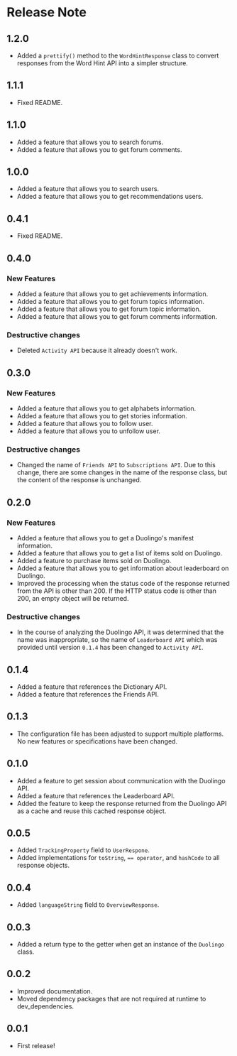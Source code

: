 # Release Note

## 1.2.0

- Added a `prettify()` method to the `WordHintResponse` class to convert responses from the Word Hint API into a simpler structure.

## 1.1.1

- Fixed README.

## 1.1.0

- Added a feature that allows you to search forums.
- Added a feature that allows you to get forum comments.

## 1.0.0

- Added a feature that allows you to search users.
- Added a feature that allows you to get recommendations users.

## 0.4.1

- Fixed README.

## 0.4.0

### New Features

- Added a feature that allows you to get achievements information.
- Added a feature that allows you to get forum topics information.
- Added a feature that allows you to get forum topic information.
- Added a feature that allows you to get forum comments information.

### Destructive changes

- Deleted `Activity API` because it already doesn't work.

## 0.3.0

### New Features

- Added a feature that allows you to get alphabets information.
- Added a feature that allows you to get stories information.
- Added a feature that allows you to follow user.
- Added a feature that allows you to unfollow user.

### Destructive changes

- Changed the name of `Friends API` to `Subscriptions API`. Due to this change, there are some changes in the name of the response class, but the content of the response is unchanged.

## 0.2.0

### New Features

- Added a feature that allows you to get a Duolingo's manifest information.
- Added a feature that allows you to get a list of items sold on Duolingo.
- Added a feature to purchase items sold on Duolingo.
- Added a feature that allows you to get information about leaderboard on Duolingo.
- Improved the processing when the status code of the response returned from the API is other than 200. If the HTTP status code is other than 200, an empty object will be returned.

### Destructive changes

- In the course of analyzing the Duolingo API, it was determined that the name was inappropriate, so the name of `Leaderboard API` which was provided until version `0.1.4` has been changed to `Activity API`.

## 0.1.4

- Added a feature that references the Dictionary API.
- Added a feature that references the Friends API.

## 0.1.3

- The configuration file has been adjusted to support multiple platforms. No new features or specifications have been changed.

## 0.1.0

- Added a feature to get session about communication with the Duolingo API.
- Added a feature that references the Leaderboard API.
- Added the feature to keep the response returned from the Duolingo API as a cache and reuse this cached response object.

## 0.0.5

- Added `TrackingProperty` field to `UserRespone`.
- Added implementations for `toString`, `== operator`, and `hashCode` to all response objects.

## 0.0.4

- Added `languageString` field to `OverviewResponse`.

## 0.0.3

- Added a return type to the getter when get an instance of the `Duolingo` class.

## 0.0.2

- Improved documentation.
- Moved dependency packages that are not required at runtime to dev_dependencies.

## 0.0.1

- First release!
